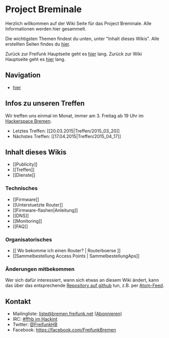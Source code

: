 # Project Breminale
Herzlich willkommen auf der Wiki Seite für das Project Breminale.
Alle Informationen werden hier gesammelt.

Die wichtigsten Themen findest du unten, unter "Inhalt dieses Wikis". Alle erstellten Seiten findes du [hier](http://wiki.bremen.freifunk.net/pages). 

Zurück zur Freifunk Hauptseite geht es [hier](http://bremen.freifunk.net) lang.
Zurück zur Wiki Hauptseite geht es [hier](http://wiki.bremen.freifunk.net) lang.

## Navigation
* [hier](http://bremen.freifunk.net)


## Infos zu unseren Treffen

Wir treffen uns einmal im Monat, immer am 3. Freitag ab 19 Uhr im [Hackerspace Bremen](https://www.hackerspace-bremen.de/). 

* Letztes Treffen: [[20.03.2015|Treffen/2015_03_20]]
* Nächstes Treffen: [[17.04.2015|Treffen/2015_04_17]]

## Inhalt dieses Wikis
* [[Publicity]]
* [[Treffen]]
* [[Dienste]]

### Technisches
* [[Firmware]]
 * [[Unterstuetzte Router]] 
 * [[Firmware-flashen|Anleitung]]
* [[DNS]]
* [[Monitoring]]
* [[FAQ]]

### Organisatorisches
* [[ Wo bekomme ich einen Router? | Routerboerse ]]
* [[Sammelbestellung Access Points | SammelbestellungAps]]

### Änderungen mitbekommen

Wer sich dafür interessiert, wann sich etwas an diesem Wiki ändert, kann das über das entsprechende [Repository auf github](https://github.com/FreifunkBremen/wiki/) tun, z.B. per [Atom-Feed](https://github.com/FreifunkBremen/wiki/commits/master.atom).

## Kontakt
* Mailingliste: [liste@bremen.freifunk.net](mailto:liste@bremen.freifunk.net) ([Abonnieren](https://planetcyborg.de/mailman/listinfo/ff-bremen))
* IRC: [#ffhb im Hackint](irc:://irc.hackint.org/ffhb)
* Twitter: [@FreifunkHB](https://twitter.com/FreifunkHB)  
* Facebook: https://facebook.com/FreifunkBremen
